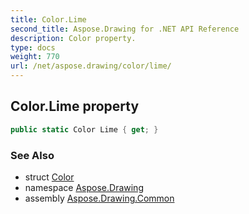 ```yaml
---
title: Color.Lime
second_title: Aspose.Drawing for .NET API Reference
description: Color property. 
type: docs
weight: 770
url: /net/aspose.drawing/color/lime/
---
```

## Color.Lime property

```csharp
public static Color Lime { get; }
```

### See Also

* struct [Color](../)
* namespace [Aspose.Drawing](../../color/)
* assembly [Aspose.Drawing.Common](../../../)


